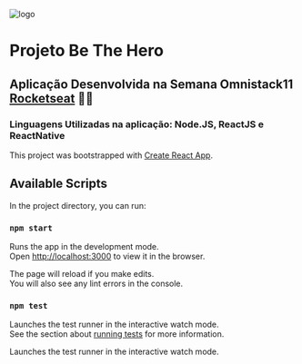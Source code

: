![logo](https://user-images.githubusercontent.com/60045489/77828219-e5556280-70f8-11ea-8ce9-b7a97c6e79de.png)
# Projeto Be The Hero
## Aplicação Desenvolvida na Semana Omnistack11 [Rocketseat](https://rocketseat.com.br) :rocket::rocket:
###  Linguagens Utilizadas na aplicação: Node.JS, ReactJS e ReactNative









This project was bootstrapped with [Create React App](https://github.com/facebook/create-react-app).

## Available Scripts

In the project directory, you can run:

### `npm start`

Runs the app in the development mode.<br>
Open [http://localhost:3000](http://localhost:3000) to view it in the browser.

The page will reload if you make edits.<br>
You will also see any lint errors in the console.

### `npm test`

Launches the test runner in the interactive watch mode.<br>
See the section about [running tests](https://facebook.github.io/create-react-app/docs/running-tests) for more information.


Launches the test runner in the interactive watch mode.<br>
